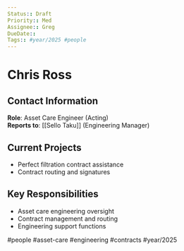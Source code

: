 ```yaml
---
Status:: Draft
Priority:: Med
Assignee:: Greg
DueDate:: 
Tags:: #year/2025 #people
---
```


# Chris Ross

## Contact Information
**Role**: Asset Care Engineer (Acting)  
**Reports to**: [[Sello Taku]] (Engineering Manager)  

## Current Projects
- Perfect filtration contract assistance
- Contract routing and signatures

## Key Responsibilities
- Asset care engineering oversight
- Contract management and routing
- Engineering support functions

#people #asset-care #engineering #contracts #year/2025
